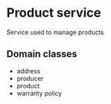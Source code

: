 # Product service  

Service used to manage products

## Domain classes

- address  
- producer  
- product  
- warranty policy
